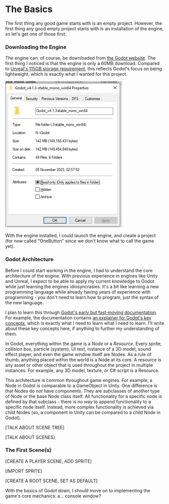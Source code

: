 # The Basics

The first thing any good game starts with is an empty project. However, the first thing any good empty project starts with is an installation of the engine, so let's get one of those first.

### Downloading the Engine
 
The engine can, of course, be downloaded from [the Godot website](https://godotengine.org/download/windows/).
The first thing I noticed is that the engine is only a 60MB download. Compared to [Unreal's 115GB storage requirement](https://catnessgames.com/blog/unreal-engine-5-equirements/), 
this reflects Godot's focus on being lightweight, which is exactly what I wanted for this project.

![Godot takes up less than 150MB when fully extracted.](../images/GodotFileSize.png)

With the engine installed, I could launch the engine, and create a project (for now called "OneButton" since we don't know what to call the game yet).

### Godot Architecture
Before I could start working in the engine, I had to understand the core architecture of the engine. 
With previous experience in engines like Unity and Unreal, I expect to be able to apply my current knowledge to Godot while just learning the engines idiosyncrasies. 
It's a bit like learning a new programming language while already having years of experience with programming - you don't need to learn how to program, just the syntax of the new language. 

I plan to learn this through [Godot's early but fast-moving documentation](https://docs.godotengine.org/en/stable/about/introduction.html).
For example, the documentation contains [an explainer for Godot's key concepts](https://docs.godotengine.org/en/stable/getting_started/introduction/key_concepts_overview.html), which is exactly what I need to learn what I need to learn.
I'll write about these key concepts here, if anything to further my understanding of them.

In Godot, everything within the game is a _Node_ or a _Resource_. Every sprite, collision box, particle (system), UI text, instance of a 3D model, sound effect player, and even the game window itself are Nodes. 
As a rule of thumb, anything placed within the world is a Node at its core. 
A resource is any asset or other object that is used throughout the project in multiple instances. For example, any 3D model, texture, or C# script is a Resource.

This architecture is common throughout game engines. For example, a Node in Godot is comparable to a GameObject in Unity. 
One difference is that Nodes do _not_ have components. They are subclasses of another type of Node or the base Node class itself. 
All functionality for a specific node is defined by that subclass - there is no way to append functionality to a specific node itself. 
Instead, more complex functionality is achieved via child Nodes (so, a component in Unity can be compared to a child Node in Godot).

[TALK ABOUT SCENE TREE]

[TALK ABOUT SCENES]

### The First Scene(s)

[CREATE A PLAYER SCENE, ADD SPRITE]

[IMPORT SPRITE]

[CREATE A ROOT SCENE, SET AS DEFAULT]

With the basics of Godot down, I should move on to implementing the game's core mechanics: a... console window?
